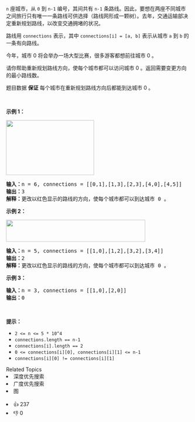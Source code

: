 <p><code>n</code> 座城市，从 <code>0</code> 到 <code>n-1</code> 编号，其间共有 <code>n-1</code> 条路线。因此，要想在两座不同城市之间旅行只有唯一一条路线可供选择（路线网形成一颗树）。去年，交通运输部决定重新规划路线，以改变交通拥堵的状况。</p>

<p>路线用 <code>connections</code> 表示，其中 <code>connections[i] = [a, b]</code> 表示从城市 <code>a</code> 到 <code>b</code> 的一条有向路线。</p>

<p>今年，城市 0 将会举办一场大型比赛，很多游客都想前往城市 0 。</p>

<p>请你帮助重新规划路线方向，使每个城市都可以访问城市 0 。返回需要变更方向的最小路线数。</p>

<p>题目数据 <strong>保证</strong> 每个城市在重新规划路线方向后都能到达城市 0 。</p>

<p>&nbsp;</p>

<p><strong>示例 1：</strong></p>

<p><strong><img alt="" src="https://assets.leetcode-cn.com/aliyun-lc-upload/uploads/2020/05/30/sample_1_1819.png" style="height: 150px; width: 240px;" /></strong></p>

<pre><strong>输入：</strong>n = 6, connections = [[0,1],[1,3],[2,3],[4,0],[4,5]]
<strong>输出：</strong>3
<strong>解释：</strong>更改以红色显示的路线的方向，使每个城市都可以到达城市 0 。</pre>

<p><strong>示例 2：</strong></p>

<p><strong><img alt="" src="https://assets.leetcode-cn.com/aliyun-lc-upload/uploads/2020/05/30/sample_2_1819.png" style="height: 60px; width: 380px;" /></strong></p>

<pre><strong>输入：</strong>n = 5, connections = [[1,0],[1,2],[3,2],[3,4]]
<strong>输出：</strong>2
<strong>解释：</strong>更改以红色显示的路线的方向，使每个城市都可以到达城市 0 。</pre>

<p><strong>示例 3：</strong></p>

<pre><strong>输入：</strong>n = 3, connections = [[1,0],[2,0]]
<strong>输出：</strong>0
</pre>

<p>&nbsp;</p>

<p><strong>提示：</strong></p>

<ul> 
 <li><code>2 &lt;= n &lt;= 5 * 10^4</code></li> 
 <li><code>connections.length == n-1</code></li> 
 <li><code>connections[i].length == 2</code></li> 
 <li><code>0 &lt;= connections[i][0], connections[i][1] &lt;= n-1</code></li> 
 <li><code>connections[i][0] != connections[i][1]</code></li> 
</ul>

<div><div>Related Topics</div><div><li>深度优先搜索</li><li>广度优先搜索</li><li>图</li></div></div><br><div><li>👍 237</li><li>👎 0</li></div>